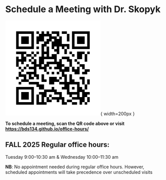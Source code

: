 # Schedule a Meeting with Dr. Skopyk

![](./frame(1).png){ width=200px }

**To schedule a meeting, scan the QR code above or visit https://bds134.github.io/office-hours/**

## FALL 2025 **Regular office hours:**

Tuesday 9:00–10:30 am & Wednesday 10:00–11:30 am

**NB**: No appointment needed during regular office hours. However, scheduled appointments will take precedence over unscheduled visits

